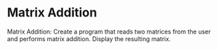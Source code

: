 # Matrix Addition
Matrix Addition: Create a program that reads two matrices from the user and performs matrix addition. Display the resulting matrix.

